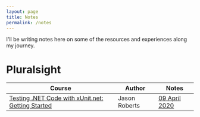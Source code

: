 ```yaml
---
layout: page
title: Notes
permalink: /notes
---
```


I'll be writing notes here on some of the resources and experiences along my journey.

# Pluralsight

| Course | Author | Notes |
| ------ | ------ | ----- |
| [Testing .NET Code with xUnit.net: Getting Started](https://app.pluralsight.com/library/courses/dotnet-core-testing-code-xunit-dotnet-getting-started/table-of-contents) | Jason Roberts | [09 April 2020](notes/pluralsight/dotnet-core-testing-code-xunit-dotnet-getting-started.md) |